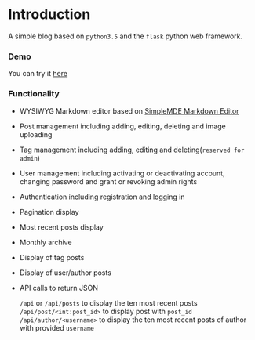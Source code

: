 # Introduction
A simple blog based on `python3.5` and the `flask` python web framework.

### Demo
You can try it [here](https://mayatsa-flask-blog.herokuapp.com/)

### Functionality
- WYSIWYG Markdown editor based on [SimpleMDE Markdown Editor](https://simplemde.com/)
- Post management including adding, editing, deleting and image uploading
- Tag management including adding, editing and deleting(`reserved for admin`)
- User management including activating or deactivating account, changing password and grant or revoking admin rights
- Authentication including registration and logging in
- Pagination display
- Most recent posts display
- Monthly archive
- Display of tag posts
- Display of user/author posts
- API calls to return JSON

   `/api` or `/api/posts` to display the ten most recent posts
   `/api/post/<int:post_id>` to display post with `post_id`
   `/api/author/<username>` to display the ten most recent posts of author with provided `username`